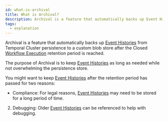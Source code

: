 ```yaml
---
id: what-is-archival
title: What is Archival?
description: Archival is a feature that automatically backs up Event Histories from Temporal Cluster persistence to a custom blob store after the Closed Workflow Execution retention period is reached.
tags:
  - explanation
---
```


Archival is a feature that automatically backs up [Event Histories](/docs/content/what-is-an-event-history) from Temporal Cluster persistence to a custom blob store after the Closed [Workflow Execution](/docs/content/what-is-a-workflow-execution) retention period is reached.

The purpose of Archival is to keep [Event Histories](#event-history) as long as needed while not overwhelming the persistence store.

You might want to keep [Event Histories](#event-history) after the retention period has passed for two reasons:

- Compliance: For legal reasons, [Event Histories](#event-history) may need to be stored for a long period of time.

2. Debugging: Older [Event Histories](#event-history) can be referenced to help with debugging.
